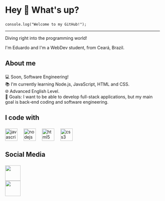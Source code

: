 <h1 align="left">Hey 👋 What's up?</h1>

###

<code>console.log("Welcome to my GitHub!");</code>
<hr>

Diving right into the programming world!

<p align="left">I'm Eduardo and I'm a WebDev student, from Ceará, Brazil.</p>

###

<h2 align="left">About me</h2>

###

<p align="left">💻 Soon, Software Engineering!<br>📚 I'm currently learning Node.js, JavaScript, HTML and CSS.<br>🌐 Advanced English Level.<br>🎯 Goals: I want to be able to develop full-stack applications, but my main goal is back-end coding and software engineering.</p>

###

<h2 align="left">I code with</h2>

###

<div align="left">
  <img src="https://cdn.jsdelivr.net/gh/devicons/devicon/icons/javascript/javascript-original.svg" height="40" alt="javascript logo"  />
  <img width="12" />
  <img src="https://cdn.jsdelivr.net/gh/devicons/devicon/icons/nodejs/nodejs-original-wordmark.svg" height="40" alt="nodejs logo"  />
  <img width="12" />
  <img src="https://cdn.jsdelivr.net/gh/devicons/devicon/icons/html5/html5-original.svg" height="40" alt="html5 logo"  />
  <img width="12" />
  <img src="https://cdn.jsdelivr.net/gh/devicons/devicon/icons/css3/css3-original.svg" height="40" alt="css3 logo"  />
</div>

###

<h2 align="left">Social Media</h2>

###

<div>
  <a href="https://www.instagram.com/eduucavalcante__" target="_blank">
    <code><img src="https://img.icons8.com/?size=100&id=32323&format=png&color=000000" style="width:50px;height:50px"></code>
    </a><br>
  <a href="https://www.linkedin.com/in/eduardo-cavalcante-a3824931a" target="_blank">
    <code><img src="https://img.icons8.com/?size=100&id=xuvGCOXi8Wyg&format=png&color=000000" style="width:50px;height:50px"></code>
  </a>
</div>
